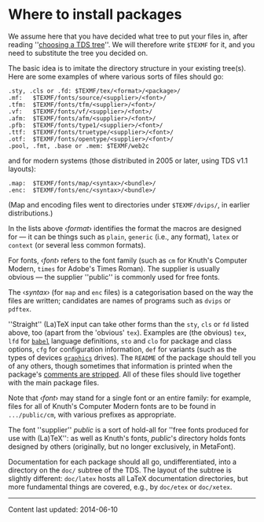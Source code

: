 # Where to install packages




We assume here that you have decided what tree to put your files in,
after reading 
''[choosing a TDS tree](FAQ-what-TDS.md)''.  We will therefore
write `$TEXMF` for it, and you need to substitute the tree
you decided on.


The basic idea is to imitate the directory structure in your
existing tree(s). Here are some examples of where various sorts of
files should go:
```
.sty, .cls or .fd: $TEXMF/tex/<format>/<package>/
.mf:   $TEXMF/fonts/source/<supplier>/<font>/
.tfm:  $TEXMF/fonts/tfm/<supplier>/<font>/
.vf:   $TEXMF/fonts/vf/<supplier>/<font>/
.afm:  $TEXMF/fonts/afm/<supplier>/<font>/
.pfb:  $TEXMF/fonts/type1/<supplier>/<font>/
.ttf:  $TEXMF/fonts/truetype/<supplier>/<font>/
.otf:  $TEXMF/fonts/opentype/<supplier>/<font>/
.pool, .fmt, .base or .mem: $TEXMF/web2c
```
and for modern systems (those distributed in 2005 or later, using TDS
v1.1 layouts):
```
.map:  $TEXMF/fonts/map/<syntax>/<bundle>/
.enc:  $TEXMF/fonts/enc/<syntax>/<bundle>/
```
(Map and encoding files went to directories under
`$TEXMF/dvips/`, 
in earlier distributions.)


In the lists above &lsaquo;_format_&rsaquo; identifies the format the macros
are designed for&nbsp;&mdash; it can be things such as `plain`,
`generic` (i.e., any format), `latex` or
`context` (or several less common formats).


For fonts, &lsaquo;_font_&rsaquo; refers to the font family (such as `cm`
for Knuth's Computer Modern, `times` for Adobe's Times Roman).
The supplier is usually obvious&nbsp;&mdash; the supplier
''public'' is commonly used for free fonts.


The &lsaquo;_syntax_&rsaquo; (for `map` and `enc` files) is a
categorisation based on the way the files are written; candidates are
names of programs such as `dvips` or `pdftex`.


''Straight'' (La)TeX input can take other forms than the
`sty`, `cls` or `fd` listed above, too
(apart from the 'obvious' `tex`).  Examples are (the
obvious) `tex`, `lfd` for [`babel`](https://ctan.org/pkg/babel) language
definitions, `sto` and `clo` for package and class
options, `cfg` for configuration information,
`def` for variants (such as the types of devices
[`graphics`](https://ctan.org/pkg/graphics) drives).  The `README` of the package should
tell you of any others, though sometimes that information is printed
when the package's [comments are stripped](FAQ-install-unpack.md).
All of these files should live together with the main package files.


Note that &lsaquo;_font_&rsaquo; may stand for a single font or an entire family:
for example, files for all of Knuth's Computer Modern fonts are to be
found in `.../public/cm`, with various prefixes as appropriate.


The font ''supplier'' _public_ is a sort of hold-all for
''free fonts produced for use with (La)TeX'': as well as Knuth's
fonts, _public_'s directory holds fonts designed by others
(originally, but no longer exclusively, in MetaFont).


Documentation for each package should all go, undifferentiated, into a
directory on the `doc/` subtree of the TDS.  The layout of
the subtree is slightly different: `doc/latex` hosts all
LaTeX documentation directories, but more fundamental things are
covered, e.g., by `doc/etex` or `doc/xetex`.



----
Content last updated: 2014-06-10
